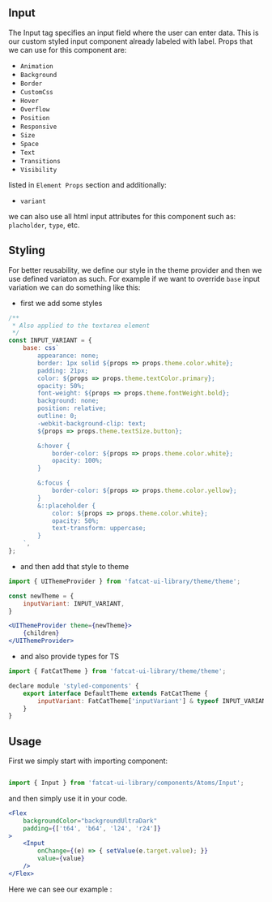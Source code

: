 <br />

## Input
The Input tag specifies an input field where the user can enter data.
This is our custom styled input component already labeled with label.
Props that we can use for this component are:

- `Animation`
- `Background`
- `Border`
- `CustomCss`
- `Hover`
- `Overflow`
- `Position`
- `Responsive`
- `Size`
- `Space`
- `Text`
- `Transitions`
- `Visibility`

listed in `Element Props` section and additionally:

- `variant`

we can also use all html input attributes for this component such as: `placholder`, `type`, etc.

## 	Styling

For better reusability, we define our style in the theme provider and then we use defined variaton as such. For example if we want to override `base` input variation we can do something like this:

- first we add some styles

```jsx
/**
 * Also applied to the textarea element
 */
const INPUT_VARIANT = {
	base: css`
		appearance: none;
		border: 1px solid ${props => props.theme.color.white};
        padding: 21px;
        color: ${props => props.theme.textColor.primary};
		opacity: 50%;
        font-weight: ${props => props.theme.fontWeight.bold};
		background: none;
		position: relative;
		outline: 0;
		-webkit-background-clip: text;
		${props => props.theme.textSize.button};

		&:hover {
			border-color: ${props => props.theme.color.white};
            opacity: 100%;
		}

		&:focus {
			border-color: ${props => props.theme.color.yellow};
		}
		&::placeholder {
			color: ${props => props.theme.color.white};
			opacity: 50%;
			text-transform: uppercase;
		}
    `,
};
```

- and then add that style to theme


```jsx
import { UIThemeProvider } from 'fatcat-ui-library/theme/theme';

const newTheme = {
	inputVariant: INPUT_VARIANT,
}

<UIThemeProvider theme={newTheme}>
	{children}
</UIThemeProvider>
```

- and also provide types for TS

```jsx
import { FatCatTheme } from 'fatcat-ui-library/theme/theme';

declare module 'styled-components' {
	export interface DefaultTheme extends FatCatTheme {
		inputVariant: FatCatTheme['inputVariant'] & typeof INPUT_VARIANT
	}
}
```

## Usage 

First we simply start with importing component:

```jsx

import { Input } from 'fatcat-ui-library/components/Atoms/Input';

```

and then simply use it in your code.

```jsx
<Flex
	backgroundColor="backgroundUltraDark"
	padding={['t64', 'b64', 'l24', 'r24']}
>
	<Input
		onChange={(e) => { setValue(e.target.value); }}
		value={value}
	/>
</Flex>
```

Here we can see our example	:
